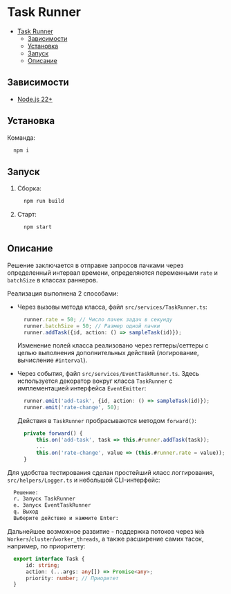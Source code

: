 # Task Runner

+ [Task Runner](#task-runner)
  + [Зависимости](#зависимости)
  + [Установка](#установка)
  + [Запуск](#запуск)
  + [Описание](#описание)






## Зависимости

+ [Node.js 22+](https://nodejs.org/)






## Установка

Команда:
```bash
  npm i
```






## Запуск

1. Сборка:
   ```bash
     npm run build
   ```
2. Старт:
   ```bash
     npm start
   ```






## Описание

Решение заключается в отправке запросов пачками через определенный интервал времени,
определяются переменными `rate` и `batchSize` в классах раннеров.

Реализация выполнена 2 способами:
+ Через вызовы метода класса, файл `src/services/TaskRunner.ts`:
  ```ts
    runner.rate = 50; // Число пачек задач в секунду
    runner.batchSize = 50; // Размер одной пачки
    runner.addTask({id, action: () => sampleTask(id)});
  ```
  Изменение полей класса реализовано через геттеры/сеттеры с целью выполнения
  дополнительных действий (логирование, вычисление `#interval`).

+ Через события, файл `src/services/EventTaskRunner.ts`.
  Здесь используется декоратор вокруг класса `TaskRunner` с имплементацией
  интерфейса `EventEmitter`:
  ```ts
    runner.emit('add-task', {id, action: () => sampleTask(id)});
    runner.emit('rate-change', 50);
  ```
  Действия в `TaskRunner` пробрасываются методом `forward()`:
  ```ts
    private forward() {
        this.on('add-task', task => this.#runner.addTask(task));
        ...
        this.on('rate-change', value => (this.#runner.rate = value));
    }
  ```

Для удобства тестирования сделан простейший класс логгирования, `src/helpers/Logger.ts`
и небольшой CLI-интерфейс:
```bash
  Решение:
  r. Запуск TaskRunner
  e. Запуск EventTaskRunner
  q. Выход
  Выберите действие и нажмите Enter:
```

Дальнейшее возможное развитие - поддержка потоков через `Web Workers`/`cluster`/`worker_threads`,
а также расширение самих тасок, например, по приоритету:
```ts
  export interface Task {
      id: string;
      action: (...args: any[]) => Promise<any>;
      priority: number; // Приоритет
  }
```
